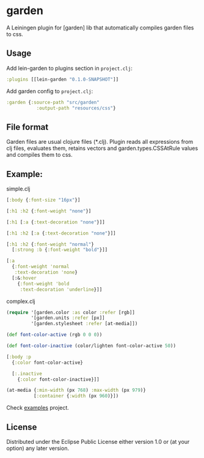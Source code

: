# garden

A Leiningen plugin for [garden] lib that automatically compiles garden files to css.

## Usage

Add lein-garden to plugins section in `project.clj`:

```clojure
:plugins [[lein-garden "0.1.0-SNAPSHOT"]]
```

Add garden config to `project.clj`:

```clojure
:garden {:source-path "src/garden"
           :output-path "resources/css"}
```

## File format

Garden files are usual clojure files (*.clj). Plugin reads all expressions from clj files, evaluates them, retains vectors and garden.types.CSSAtRule values and compiles them to css.

## Example:

simple.clj
```clojure
[:body {:font-size "16px"}]

[:h1 :h2 {:font-weight "none"}]

[:h1 [:a {:text-decoration "none"}]]

[:h1 :h2 [:a {:text-decoration "none"}]]

[:h1 :h2 {:font-weight "normal"}
  [:strong :b {:font-weight "bold"}]]

[:a
  {:font-weight 'normal
   :text-decoration 'none}
  [:&:hover
    {:font-weight 'bold
     :text-decoration 'underline}]]
```

complex.clj
```clojure
(require '[garden.color :as color :refer [rgb]]
         '[garden.units :refer [px]]
         '[garden.stylesheet :refer [at-media]])

(def font-color-active (rgb 0 0 0))

(def font-color-inactive (color/lighten font-color-active 50))

[:body :p
  {:color font-color-active}

  [:.inactive
    {:color font-color-inactive}]]

(at-media {:min-width (px 768) :max-width (px 979)}
          [:container {:width (px 960)}])
```

Check [examples](https://github.com/nbeloglazov/lein-garden/tree/master/examples) project.

## License


Distributed under the Eclipse Public License either version 1.0 or (at
your option) any later version.
